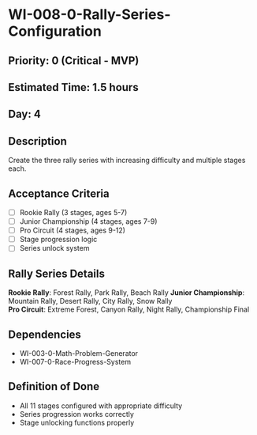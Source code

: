 # WI-008-0-Rally-Series-Configuration

## Priority: 0 (Critical - MVP)
## Estimated Time: 1.5 hours
## Day: 4

## Description
Create the three rally series with increasing difficulty and multiple stages each.

## Acceptance Criteria
- [ ] Rookie Rally (3 stages, ages 5-7)
- [ ] Junior Championship (4 stages, ages 7-9)
- [ ] Pro Circuit (4 stages, ages 9-12)
- [ ] Stage progression logic
- [ ] Series unlock system

## Rally Series Details
**Rookie Rally**: Forest Rally, Park Rally, Beach Rally
**Junior Championship**: Mountain Rally, Desert Rally, City Rally, Snow Rally  
**Pro Circuit**: Extreme Forest, Canyon Rally, Night Rally, Championship Final

## Dependencies
- WI-003-0-Math-Problem-Generator
- WI-007-0-Race-Progress-System

## Definition of Done
- All 11 stages configured with appropriate difficulty
- Series progression works correctly
- Stage unlocking functions properly
